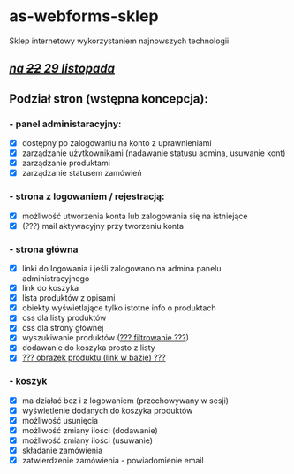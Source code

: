 # as-webforms-sklep

Sklep internetowy wykorzystaniem najnowszych technologii

## <u>**_na ~~22~~ 29 listopada_**</u>

## Podział stron (wstępna koncepcja):
### - panel administaracyjny:
- [x] dostępny po zalogowaniu na konto z uprawnieniami
- [x] zarządzanie użytkownikami (nadawanie statusu admina, usuwanie kont)
- [x] zarządzanie produktami
- [x] zarządzanie statusem zamówień
### - strona z logowaniem / rejestracją:
- [x] możliwość utworzenia konta lub zalogowania się na istniejące
- [x] (???) mail aktywacyjny przy tworzeniu konta
### - strona główna
- [x] linki do logowania i jeśli zalogowano na admina panelu administracyjnego
- [x] link do koszyka
- [x] lista produktów z opisami
- [x] obiekty wyświetlające tylko istotne info o produktach
- [x] css dla listy produktów
- [x] css dla strony głównej
- [x] wyszukiwanie produktów (<u>??? filtrowanie ???</u>)
- [x] dodawanie do koszyka prosto z listy
- [x] <u>??? obrazek produktu (link w bazie) ???</u>
### - koszyk
- [x] ma działać bez i z logowaniem (przechowywany w sesji)
- [x] wyświetlenie dodanych do koszyka produktów
- [x] możliwość usunięcia
- [x] możliwość zmiany ilości (dodawanie)
- [x] możliwość zmiany ilości (usuwanie)
- [x] składanie zamówienia
- [x] zatwierdzenie zamówienia - powiadomienie email
